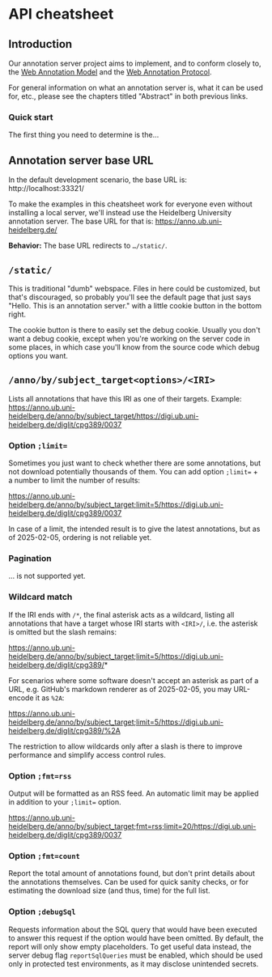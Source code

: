 ﻿
API cheatsheet
==============

Introduction
------------

Our annotation server project aims to implement, and to conform closely to,
the [Web Annotation Model](https://www.w3.org/TR/annotation-model/) and
the [Web Annotation Protocol](https://www.w3.org/TR/annotation-protocol/).

For general information on what an annotation server is,
what it can be used for, etc., please see the chapters titled "Abstract"
in both previous links.


### Quick start

The first thing you need to determine is the…


Annotation server base URL
--------------------------

In the default development scenario, the base URL is: http://localhost:33321/

To make the examples in this cheatsheet work for everyone even without
installing a local server, we'll instead use
the Heidelberg University annotation server.
The base URL for that is:
https://anno.ub.uni-heidelberg.de/

__Behavior:__ The base URL redirects to `…/static/`.


`/static/`
----------

This is traditional "dumb" webspace.
Files in here could be customized, but that's discouraged,
so probably you'll see the default page that just says
"Hello. This is an annotation server."
with a little cookie button in the bottom right.

The cookie button is there to easily set the debug cookie.
Usually you don't want a debug cookie, except when you're working on the
server code in some places, in which case you'll know from the source code
which debug options you want.



`/anno/by/subject_target<options>/<IRI>`
----------------------------------------

Lists all annotations that have this IRI as one of their targets.
Example: https://anno.ub.uni-heidelberg.de/anno/by/subject_target/https://digi.ub.uni-heidelberg.de/diglit/cpg389/0037


### Option `;limit=`

Sometimes you just want to check whether there are some annotations,
but not download potentially thousands of them. You can add option
`;limit=` + a number to limit the number of results:

https://anno.ub.uni-heidelberg.de/anno/by/subject_target;limit=5/https://digi.ub.uni-heidelberg.de/diglit/cpg389/0037

In case of a limit, the intended result is to give the latest annotations,
but as of 2025-02-05, ordering is not reliable yet.


### Pagination

… is not supported yet.


### Wildcard match

If the IRI ends with `/*`, the final asterisk acts as a wildcard,
listing all annotations that have a target whose IRI starts with
`<IRI>/`, i.e. the asterisk is omitted but the slash remains:

https://anno.ub.uni-heidelberg.de/anno/by/subject_target;limit=5/https://digi.ub.uni-heidelberg.de/diglit/cpg389/*

For scenarios where some software doesn't accept an asterisk as part of a URL,
e.g. GitHub's markdown renderer as of 2025-02-05,
you may URL-encode it as `%2A`:

https://anno.ub.uni-heidelberg.de/anno/by/subject_target;limit=5/https://digi.ub.uni-heidelberg.de/diglit/cpg389/%2A

The restriction to allow wildcards only after a slash is there to improve
performance and simplify access control rules.



### Option `;fmt=rss`

Output will be formatted as an RSS feed.
An automatic limit may be applied in addition to your `;limit=` option.

https://anno.ub.uni-heidelberg.de/anno/by/subject_target;fmt=rss;limit=20/https://digi.ub.uni-heidelberg.de/diglit/cpg389/0037



### Option `;fmt=count`

Report the total amount of annotations found,
but don't print details about the annotations themselves.
Can be used for quick sanity checks, or for estimating the download size
(and thus, time) for the full list.



### Option `;debugSql`

Requests information about the SQL query that would have been executed
to answer this request if the option would have been omitted.
By default, the report will only show empty placeholders.
To get useful data instead, the server debug flag `reportSqlQueries`
must be enabled, which should be used only in protected test environments,
as it may disclose unintended secrets.



















